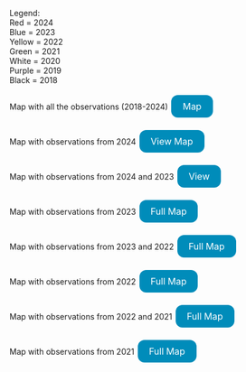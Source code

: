 Legend:
<br>Red = 2024
<br>Blue = 2023
<br>Yellow = 2022
<br>Green = 2021
<br>White = 2020
<br>Purple = 2019
<br>Black = 2018



Map with all the observations (2018-2024)
<a href="Map1.html" style="display: inline-block; background-color: #008CBA; color: white; padding: 10px 20px; text-align: center; text-decoration: none; font-size: 16px; margin: 4px 2px; cursor: pointer; border-radius: 12px;">Map</a>

Map with observations from 2024
<a href="Map2.html" style="display: inline-block; background-color: #008CBA; color: white; padding: 10px 20px; text-align: center; text-decoration: none; font-size: 16px; margin: 4px 2px; cursor: pointer; border-radius: 12px;">View Map</a>

Map with observations from 2024 and 2023
<a href="Map3.html" style="display: inline-block; background-color: #008CBA; color: white; padding: 10px 20px; text-align: center; text-decoration: none; font-size: 16px; margin: 4px 2px; cursor: pointer; border-radius: 12px;">View</a>

Map with observations from 2023
<a href="Map4.html" style="display: inline-block; background-color: #008CBA; color: white; padding: 10px 20px; text-align: center; text-decoration: none; font-size: 16px; margin: 4px 2px; cursor: pointer; border-radius: 12px;">Full Map</a>

Map with observations from 2023 and 2022
<a href="Map5.html" style="display: inline-block; background-color: #008CBA; color: white; padding: 10px 20px; text-align: center; text-decoration: none; font-size: 16px; margin: 4px 2px; cursor: pointer; border-radius: 12px;">Full Map</a>

Map with observations from 2022
<a href="Map6.html" style="display: inline-block; background-color: #008CBA; color: white; padding: 10px 20px; text-align: center; text-decoration: none; font-size: 16px; margin: 4px 2px; cursor: pointer; border-radius: 12px;">Full Map</a>

Map with observations from 2022 and 2021
<a href="Map7.html" style="display: inline-block; background-color: #008CBA; color: white; padding: 10px 20px; text-align: center; text-decoration: none; font-size: 16px; margin: 4px 2px; cursor: pointer; border-radius: 12px;">Full Map</a>

Map with observations from 2021
<a href="Map8.html" style="display: inline-block; background-color: #008CBA; color: white; padding: 10px 20px; text-align: center; text-decoration: none; font-size: 16px; margin: 4px 2px; cursor: pointer; border-radius: 12px;">Full Map</a>
